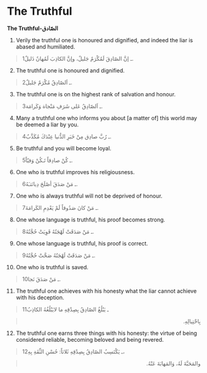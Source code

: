 The Truthful
============

**The Truthful-الصّادق**

1. Verily the truthful one is honoured and dignified, and indeed the
liar is abased and humiliated.

> 1ـ إنَّ الصّادِقَ لَمُكْرَمٌ جَليلٌ، وإنَّ الكاذِبَ لَمُهانٌ ذَليلٌ.

2. The truthful one is honoured and dignified.

> 2ـ اَلصّادِقُ مُكْرَمٌ جَليلٌ.

3. The truthful one is on the highest rank of salvation and honour.

> 3ـ اَلصّادِقُ عَلى شَرَفِ مَنْجاة وَكَرامَة.

4. Many a truthful one who informs you about [a matter of] this world
may be deemed a liar by you.

> 4ـ رُبَّ صادِق مِنْ خَبَرِ الدُّنيا عِنْدَكَ مُكَذَّبٌ.

5. Be truthful and you will become loyal.

> 5ـ كُنْ صادِقاً تَـكُنْ وَفيّاً.

6. One who is truthful improves his religiousness.

> 6ـ مَنْ صَدَقَ أصْلَحَ دِيانَتـَهُ.

7. One who is always truthful will not be deprived of honour.

> 7ـ مَنْ كانَ صَدُوقاً لَمْ يَعْدِمِ الكَرامَةَ.

8. One whose language is truthful, his proof becomes strong.

> 8ـ مَنْ صَدَقَتْ لَهْجَتُهُ قَوِيَتْ حُجَّتُهُ.

9. One whose language is truthful, his proof is correct.

> 9ـ مَنْ صَدَقَتْ لَهْجَتُهُ صَحَّتْ حُجَّتُهُ.

10. One who is truthful is saved.

> 10ـ مَنْ صَدَقَ نَجا.

11. The truthful one achieves with his honesty what the liar cannot
achieve with his deception.

> 11ـ يَبْلُغُ الصّادِقُ بِصِدْقِهِ ما لايَبْلُغُهُ الكاذِبُ
<blockquote dir="rtl">
  <p>
بِاحْتِيالِهِ.
  </p>
</blockquote>

12. The truthful one earns three things with his honesty: the virtue of
being considered reliable, becoming beloved and being revered.

> 12ـ يَكْتَسِبُ الصّادِقُ بِصِدْقِهِ ثَلاثاً: حُسْنِ الثِّقَةِ بِهِ،
<blockquote dir="rtl">
  <p>
والمَحَبَّةَ لَهُ، وَالمَهابَةَ عَنْهُ.
  </p>
</blockquote>


